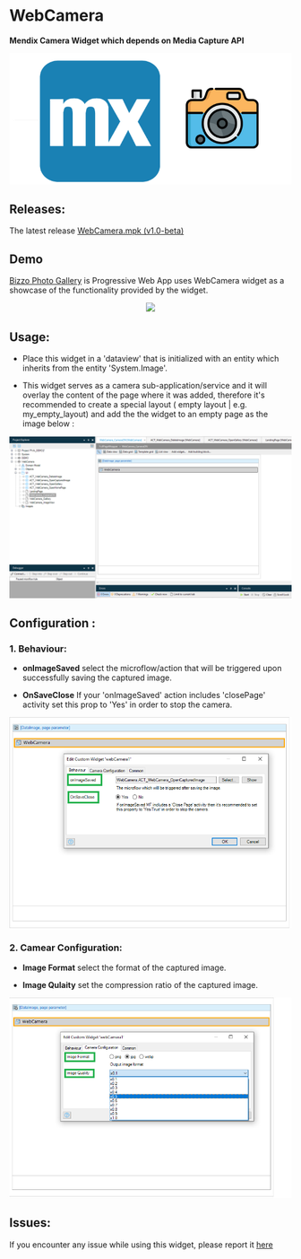 # WebCamera
**Mendix Camera Widget which depends on Media Capture API**

<p align="center">
 <img src="/mx-camera.png" />       
</p>

## Releases:
The latest release [WebCamera.mpk (v1.0-beta)](https://github.com/bizzomate/WebCamera/releases)

## Demo
[Bizzo Photo Gallery](https://pwademo2.mxapps.io/) is Progressive Web App uses WebCamera widget as a showcase of the functionality provided by the widget.

<p align="center">
<img src="https://github.com/bizzomate/WebCamera/blob/master/bizzo-photo-gallery.gif?raw=true" width="360px"/>
</p>

## Usage:
* Place this widget in a 'dataview' that is initialized with an entity which inherits from the entity 'System.Image'.

* This widget serves as a camera sub-application/service and it will overlay the content of the page where it was added, therefore it's recommended to create a special layout ( empty layout | e.g. my_empty_layout) and add the the widget to an empty page as the image below : 

<p align="center">
<img src="https://github.com/bizzomate/WebCamera/blob/master/empty_layout.png?raw=true"/>
</p>

## Configuration :

### 1. Behaviour:

* **onImageSaved** select the microflow/action that will be triggered upon successfully saving the captured image.

* **OnSaveClose**  If your 'onImageSaved' action includes 'closePage' activity set this prop to 'Yes' in order to stop the camera.

<p align="center">
<img src="https://github.com/bizzomate/WebCamera/blob/master/behaviour.png?raw=true"/>
</p>


### 2. Camear Configuration:

* **Image Format** select the format of the captured image.

* **Image Qulaity** set the compression ratio of the captured image.

<p align="center">
<img src="https://github.com/bizzomate/WebCamera/blob/master/camera-conf.png?raw=true"/>
</p>

## Issues:
If you encounter any issue while using this widget, please report it [here](https://github.com/bizzomate/WebCamera/issues)

